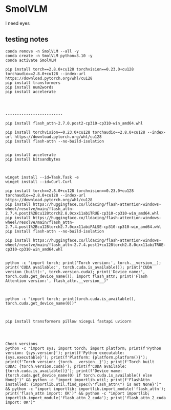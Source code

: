 # SmolVLM
I need eyes


## testing notes

    conda remove -n SmolVLM --all -y  
    conda create -n SmolVLM python=3.10 -y  
    conda activate SmolVLM  

    pip install torch==2.8.0+cu128 torchvision==0.23.0+cu128 torchaudio==2.8.0+cu128 --index-url https://download.pytorch.org/whl/cu128
    pip install transformers
    pip install num2words
    pip install accelerate




    -------------------------

    pip install flash_attn-2.7.0.post2-cp310-cp310-win_amd64.whl

    pip install torchvision==0.23.0+cu128 torchaudio==2.8.0+cu128 --index-url https://download.pytorch.org/whl/cu128
    pip install flash-attn --no-build-isolation

    
    pip install accelerate
    pip install bitsandbytes
    

  
    winget install --id=Task.Task -e  
    winget install --id=Curl.Curl  

    pip install torch==2.8.0+cu128 torchvision==0.23.0+cu128 torchaudio==2.8.0+cu128 --index-url https://download.pytorch.org/whl/cu128
    pip install https://huggingface.co/lldacing/flash-attention-windows-wheel/resolve/main/flash_attn-2.7.4.post1%2Bcu128torch2.8.0cxx11abiTRUE-cp310-cp310-win_amd64.whl
    pip install https://huggingface.co/lldacing/flash-attention-windows-wheel/resolve/main/flash_attn-2.7.4.post1%2Bcu128torch2.7.0cxx11abiFALSE-cp310-cp310-win_amd64.whl
    pip install flash-attn --no-build-isolation

    pip install https://huggingface.co/lldacing/flash-attention-windows-wheel/resolve/main/flash_attn-2.7.4.post1+cu128torch2.8.0cxx11abiTRUE-cp310-cp310-win_amd64.whl


    python -c "import torch; print('Torch version:', torch.__version__); print('CUDA available:', torch.cuda.is_available()); print('CUDA version (built):', torch.version.cuda); print('Device name:', torch.cuda.get_device_name()); import flash_attn; print('Flash Attention version:', flash_attn.__version__)"



    python -c "import torch; print(torch.cuda.is_available(), torch.cuda.get_device_name(0))"



    pip install transformers pillow nicegui fastapi uvicorn
    



    Check versions
    python -c "import sys; import torch; import platform; print(f'Python version: {sys.version}'); print(f'Python executable: {sys.executable}'); print(f'Platform: {platform.platform()}'); print(f'Torch version: {torch.__version__}'); print(f'Torch built CUDA: {torch.version.cuda}'); print(f'CUDA available: {torch.cuda.is_available()}'); print(f'Device name: {torch.cuda.get_device_name(0) if torch.cuda.is_available() else None}')" && python -c "import importlib.util; print(f'FlashAttn installed: {importlib.util.find_spec(\"flash_attn\") is not None}')" && python -c "import importlib; importlib.import_module('flash_attn'); print('flash_attn import: OK')" && python -c "import importlib; importlib.import_module('flash_attn_2_cuda'); print('flash_attn_2_cuda import: OK')"
